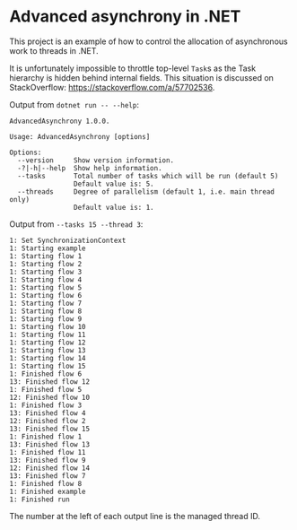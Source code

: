 # Advanced asynchrony in .NET

This project is an example of how to control the allocation of asynchronous work to threads in .NET.

It is unfortunately impossible to throttle top-level `Task`s as the Task hierarchy is hidden behind internal fields.
This situation is discussed on StackOverflow: https://stackoverflow.com/a/57702536.

Output from `dotnet run -- --help`:

```
AdvancedAsynchrony 1.0.0.

Usage: AdvancedAsynchrony [options]

Options:
  --version     Show version information.
  -?|-h|--help  Show help information.
  --tasks       Total number of tasks which will be run (default 5)
                Default value is: 5.
  --threads     Degree of parallelism (default 1, i.e. main thread only)
                Default value is: 1.
```

Output from `--tasks 15 --thread 3`:

```
1: Set SynchronizationContext
1: Starting example
1: Starting flow 1
1: Starting flow 2
1: Starting flow 3
1: Starting flow 4
1: Starting flow 5
1: Starting flow 6
1: Starting flow 7
1: Starting flow 8
1: Starting flow 9
1: Starting flow 10
1: Starting flow 11
1: Starting flow 12
1: Starting flow 13
1: Starting flow 14
1: Starting flow 15
1: Finished flow 6
13: Finished flow 12
1: Finished flow 5
12: Finished flow 10
1: Finished flow 3
13: Finished flow 4
12: Finished flow 2
13: Finished flow 15
1: Finished flow 1
13: Finished flow 13
1: Finished flow 11
13: Finished flow 9
12: Finished flow 14
13: Finished flow 7
1: Finished flow 8
1: Finished example
1: Finished run
```

The number at the left of each output line is the managed thread ID.
